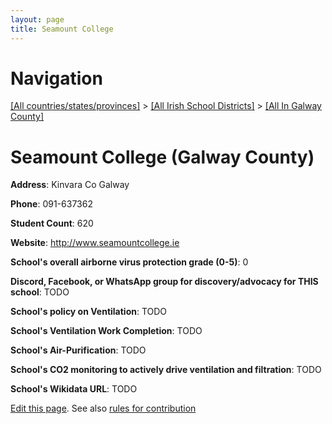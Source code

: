 ```yaml
---
layout: page
title: Seamount College
---
```

# Navigation

[[All countries/states/provinces]](../../..) > [[All Irish School Districts]](../..) > [[All In Galway County]](..)

# Seamount College (Galway County)

**Address**: Kinvara Co Galway

**Phone**: 091-637362

**Student Count**: 620

**Website**: <http://www.seamountcollege.ie>

**School's overall airborne virus protection grade (0-5)**: 0

**Discord, Facebook, or WhatsApp group for discovery/advocacy for THIS school**: TODO

**School's policy on Ventilation**: TODO

**School's Ventilation Work Completion**: TODO

**School's Air-Purification**: TODO

**School's CO2 monitoring to actively drive ventilation and filtration**: TODO

**School's Wikidata URL**: TODO


[Edit this page](https://github.com/ventilate-schools/Ireland/edit/main/./Galway_County/Seamount_College.md). See also [rules for contribution](../../../contribution-rules/)